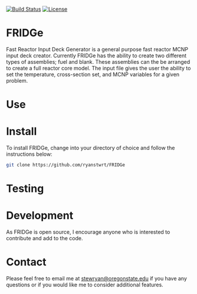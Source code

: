 [![Build Status](https://travis-ci.org/ryanstwrt/svg?branch=master)](https://travis-ci.org/ryanstwrt/FRIDGe)
[![License](https://img.shields.io/badge/license-MIT-blue.svg)](https://opensource.org/licenses/MIT)

# FRIDGe
Fast Reactor Input Deck Generator is a general purpose fast reactor MCNP input deck creator.
Currently FRIDGe has the ability to create two different types of assemblies; fuel and blank.
These assemblies can the be arranged to create a full reactor core model.
The input file gives the user the ability to set the temperature, cross-section set, and MCNP variables for a given problem.

# Use

# Install

To install FRIDGe, change into your directory of choice and follow the instructions below:

```bash
git clone https://github.com/ryanstwrt/FRIDGe
```

# Testing

# Development

As FRIDGe is open source, I encourage anyone who is interested to contribute and add to the code.

# Contact

Please feel free to email me at stewryan@oregonstate.edu if you have any questions or if you would like me to consider additional features.